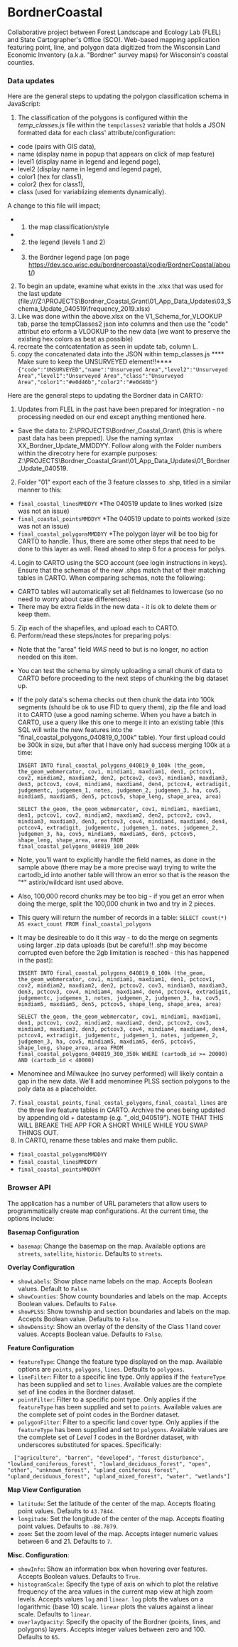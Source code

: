 # BordnerCoastal
Collaborative project between Forest Landscape and Ecology Lab (FLEL) and State Cartographer's Office (SCO). Web-based mapping application featuring point, line, and polygon data digitized from the Wisconsin Land Economic Inventory (a.k.a. "Bordner" survey maps) for Wisconsin's coastal counties.

### Data updates
Here are the general steps to updating the polygon classification schema in JavaScript:
1) The classification of the polygons is configured within the *temp_classes.js* file within the ```tempclasses2``` variable that holds a JSON formatted data for each class' attribute/configuration:
  - code (pairs with GIS data), 
  - name (display name in popup that appears on click of map feature) 
  - level1 (display name in legend and legend page),
  - level2 (display name in legend and legend page), 
  - color1 (hex for class1), 
  - color2 (hex for class1), 
  - class (used for variablizing elements dynamically). 

  A change to this file will impact; 
  - 1) the map classification/style
  - 2) the legend (levels 1 and 2)
  - 3) the Bordner legend page (on page https://dev.sco.wisc.edu/bordnercoastal/codie/BordnerCoastal/about/)

2) To begin an update, examine what exists in the .xlsx that was used for the last update (file:///Z:\PROJECTS\Bordner_Coastal_Grant\01_App_Data_Updates\03_Schema_Update_040519\frequency_2019.xlsx)
3) Like was done within the above.xlsx on the V1_Schema_for_VLOOKUP tab, parse the tempClasses2 json into columns and then use the "code" attribut eto erform a VLOOKUP to the new data (we want to preserve the existing hex colors as best as possible)
4) recreate the contcatentation as seen in update tab, column L.
5) copy the concatenated data into the JSON within temp_classes.js
**** Make sure to keep the UNSURVEYED element!!****
```{"code":"UNSURVEYED","name":"Unsurveyed Area","level2":"Unsurveyed Area","level1":"Unsurveyed Area","class":"Unsurveyed Area","color1":"#e0d46b","color2":"#e0d46b"}```

  
Here are the general steps to updating the Bordner data in CARTO:
1) Updates from FLEL in the past have been prepared for integration - no processing needed on our end except anything mentioned here.
- Save the data to: Z:\PROJECTS\Bordner_Coastal_Grant\ (this is where past data has been prepped). Use the naming syntax XX_Bordner_Update_MMDDYY. Follow along with the Folder numbers within the direcotry here for example purposes: Z:\PROJECTS\Bordner_Coastal_Grant\01_App_Data_Updates\01_Bordner_Update_040519.
2) Folder "01" export each of the 3 feature classes to .shp, titled in a similar manner to this:
- ```final_coastal_linesMMDDYY``` *The 040519 update to lines worked (size was not an issue)
- ```final_coastal_pointsMMDDYY``` *The 040519 update to points worked (size was not an issue)
- ```final_coastal_polygonsMMDDYY``` *The polygon layer will be too big for CARTO to handle. Thus, there are some other steps that need to be done to this layer as well. Read ahead to step 6 for a process for polys.
4) Login to CARTO using the SCO account (see login instructions in keys). Ensure that the schemas of the new .shps match that of their matching tables in CARTO. When comparing schemas, note the following:
- CARTO tables will automatically set all fieldnames to lowercase (so no need to worry about case differences)
- There may be extra fields in the new data - it is ok to delete them or keep them.
5) Zip each of the shapefiles, and upload each to CARTO. 
6) Perform/read these steps/notes for preparing polys:
- Note that the "area" field *WAS* need to but is no longer, no action needed on this item.
- You can test the schema by simply uploading a small chunk of data to CARTO before proceeding to the next steps of chunking the big dataset up.
- If the poly data's schema checks out then chunk the data into 100k segments (should be ok to use FID to query them), zip the file and load it to CARTO (use a good naming scheme. When you have a batch in CARTO, use a query like this one to merge it into an existing table (this SQL will write the new features into the "final_coastal_polygons_040819_0_100k" table). Your first upload could be 300k in size, but after that I have only had success merging 100k at a time:
  
  ```INSERT INTO final_coastal_polygons_040819_0_100k (the_geom, the_geom_webmercator, cov1, mindiam1, maxdiam1, den1, pctcov1, cov2, mindiam2, maxdiam2, den2, pctcov2, cov3, mindiam3, maxdiam3, den3, pctcov3, cov4, mindiam4, maxdiam4, den4, pctcov4, extradigit, judgementc, judgemen_1, notes, judgemen_2, judgemen_3, ha, cov5, mindiam5, maxdiam5, den5, pctcov5, shape_leng, shape_area, area)```

  ```SELECT the_geom, the_geom_webmercator, cov1, mindiam1, maxdiam1, den1, pctcov1, cov2, mindiam2, maxdiam2, den2, pctcov2, cov3, mindiam3, maxdiam3, den3, pctcov3, cov4, mindiam4, maxdiam4, den4, pctcov4, extradigit, judgementc, judgemen_1, notes, judgemen_2, judgemen_3, ha, cov5, mindiam5, maxdiam5, den5, pctcov5, shape_leng, shape_area, area FROM final_coastal_polygons_040819_100_200k```

- Note, you'll want to explicitly handle the field names, as done in the sample above (there may be a more precise way) trying to write the cartodb_id into another table will throw an error so that is the reason the "\*" astirix/wildcard isnt used above.

- Also, 100,000 record chunks may be too big - if you get an error when doing the merge, split the 100,000 chunk in two and try in 2 pieces.

- This query will return the number of records in a table:
  ```SELECT count(*) AS exact_count FROM final_coastal_polygons```
  
- It may be desireable to do it this way - to do the merge on segments using larger .zip data uploads (but be careful!! .shp may become corrupted even before the 2gb limitation is reached - this has happened in the past):

  ```INSERT INTO final_coastal_polygons_040819_0_100k (the_geom, the_geom_webmercator, cov1, mindiam1, maxdiam1, den1, pctcov1, cov2, mindiam2, maxdiam2, den2, pctcov2, cov3, mindiam3, maxdiam3, den3, pctcov3, cov4, mindiam4, maxdiam4, den4, pctcov4, extradigit, judgementc, judgemen_1, notes, judgemen_2, judgemen_3, ha, cov5, mindiam5, maxdiam5, den5, pctcov5, shape_leng, shape_area, area)  ```
  
  ```SELECT the_geom, the_geom_webmercator, cov1, mindiam1, maxdiam1, den1, pctcov1, cov2, mindiam2, maxdiam2, den2, pctcov2, cov3, mindiam3, maxdiam3, den3, pctcov3, cov4, mindiam4, maxdiam4, den4, pctcov4, extradigit, judgementc, judgemen_1, notes, judgemen_2, judgemen_3, ha, cov5, mindiam5, maxdiam5, den5, pctcov5, shape_leng, shape_area, area FROM final_coastal_polygons_040819_300_350k WHERE (cartodb_id >= 20000) AND (cartodb_id < 40000)```

- Menominee and Milwaukee (no survey performed) will likely contain a gap in the new data. We'll add menominee PLSS section polygons to the poly data as a placeholder.

7) ```final_coastal_points```, ```final_costal_polygons```, ```final_coastal_lines``` are the three live feature tables in CARTO. Archive the ones being updated by appending old + datestamp (e.g. "_old_040519"). NOTE THAT THIS WILL BREAKE THE APP FOR A SHORT WHILE WHILE YOU SWAP THINGS OUT.
8) In CARTO, rename these tables and make them public.
- ```final_coastal_polygonsMMDDYY```
- ```final_coastal_linesMMDDYY```
- ```final_coastal_pointsMMDDYY```

### Browser API
The application has a number of URL parameters that allow users to programmatically create map configurations. At the current time, the options include:

**Basemap Configuration**
- ```basemap```: Change the basemap on the map. Available options are ```streets```, ```satellite```, ```historic```. Defaults to ```streets```.

**Overlay Configuration**
- ```showLabels```: Show place name labels on the map. Accepts Boolean values. Default to ```False```.
- ```showCounties```: Show county boundaries and labels on the map. Accepts Boolean values. Defaults to ```False```.
- ```showPLSS```: Show township and section boundaries and labels on the map. Accepts Boolean value. Defaults to ```False```.
- ```showDensity```: Show an overlay of the density of the Class 1 land cover values. Accepts Boolean value. Defaults to ```False```.

**Feature Configuration**
- ```featureType```: Change the feature type displayed on the map. Available options are ```points```, ```polygons```, ```lines```. Defaults to ```polygons```.
- ```lineFilter```:  Filter to a specific line type. Only applies if the ```featureType``` has been supplied and set to ```lines```. Available values are the complete set of line codes in the Bordner dataset.
- ```pointFilter```: Filter to a specific point type. Only applies if the ```featureType``` has been supplied and set to ```points```. Available values are the complete set of point codes in the Bordner dataset.
- ```polygonFilter```: Filter to a specific land cover type. Only applies if the ```featureType``` has been supplied and set to ```polygons```. Available values are the complete set of *Level 1* codes in the Bordner dataset, with underscores substituted for spaces. Specifically:
```
  ["agriculture", "barren", "developed", "forest_disturbance", "lowland_coniferous_forest", "lowland_deciduous_forest", "open", "other", "unknown_forest", "upland_coniferous_forest", "upland_deciduous_forest", "upland_mixed_forest", "water", "wetlands"]
```

**Map View Configuration**
- ```latitude```: Set the latitude of the center of the map. Accepts floating point values. Defaults to ```43.7844```.
- ```longitude```: Set the longitude of the center of the map. Accepts floating point values. Defaults to ```-88.7879```.
- ```zoom```: Set the zoom level of the map. Accepts integer numeric values between 6 and 21. Defaults to ```7```.

**Misc. Configuration**:
- ```showInfo```: Show an information box when hovering over features. Accepts Boolean values. Defaults to ```True```.
- ```histogramScale```: Specify the type of axis on which to plot the relative frequency of the area values in the current map view at high zoom levels. Accepts values ```log``` and ```linear```. ```log``` plots the values on a logarithmic (base 10) scale. ```linear``` plots the values against a linear scale. Defaults to ```linear```.
- ```overlayOpacity```: Specify the opacity of the Bordner (points, lines, and polygons) layers. Accepts integer values between zero and 100. Defaults to ```65```. 
